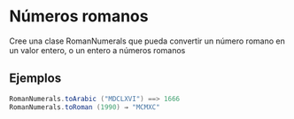 # Números romanos

Cree una clase RomanNumerals que pueda convertir un número romano en un valor entero, o un entero a números romanos


## Ejemplos
```java
RomanNumerals.toArabic ("MDCLXVI") ==> 1666
RomanNumerals.toRoman (1990) ⇒ "MCMXC"
```